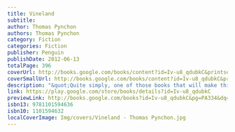 ```yaml
---
title: Vineland
subtitle: 
author: Thomas Pynchon
authors: Thomas Pynchon
category: Fiction
categories: Fiction
publisher: Penguin
publishDate: 2012-06-13
totalPage: 396
coverUrl: http://books.google.com/books/content?id=Iv-u8_qdubkC&printsec=frontcover&img=1&zoom=1&edge=curl&source=gbs_api
coverSmallUrl: http://books.google.com/books/content?id=Iv-u8_qdubkC&printsec=frontcover&img=1&zoom=5&edge=curl&source=gbs_api
description: "&quot;Quite simply, one of those books that will make this world - our world, our daily chemical-preservative, plastic-wrapped bread - a little more tolerable, a little more human.&quot; - Frank McConnell, Los Angeles Times Book Review “Later than usual one summer morning in 1984 . . .” On California’s fog-hung North Coast, the enchanted redwood groves of Vineland County harbor a wild assortment of sixties survivors and refugees from the “Nixonian Reaction,” still struggling with the consequences of their past lives. Aging hippie freak Zoyd Wheeler is revving up for his annual act of televised insanity when news reaches that his old nemesis, sinister federal agent Brock Vond, has come storming into Vineland at the head of a heavily armed Justice Department strike force. Zoyd instantly disappears underground, but not before dispatching his teenage daughter Prairie on a dark odyssey into her secret, unspeakable past. . . . Freely combining disparate elements from American popular culture—spy thrillers, ninja potboilers, TV soap operas, sci-fi fantasies—Vineland emerges as what Salman Rushdie has called in The New York Times Book Review “that rarest of birds: a major political novel about what America has been doing to itself, to its children, all these many years.”"
link: https://play.google.com/store/books/details?id=Iv-u8_qdubkC
previewLink: http://books.google.com/books?id=Iv-u8_qdubkC&pg=PA334&dq=Vineland&hl=&as_pt=BOOKS&cd=7&source=gbs_api
isbn13: 9781101594636
isbn10: 1101594632
localCoverImage: Img/covers/Vineland - Thomas Pynchon.jpg
---
```

